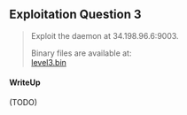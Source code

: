 ## Exploitation Question 3

> Exploit the daemon at 34.198.96.6:9003. 
> 
> Binary files are available at: <br>
> [level3.bin](./lib/level3.bin)

#### WriteUp

(TODO)
